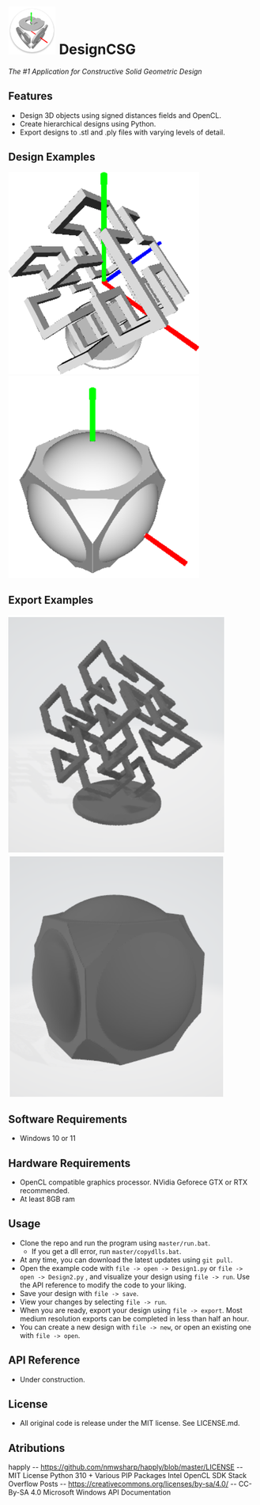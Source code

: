 # ![](FilesForREADME/iconLarge.png) **DesignCSG**

*The #1 Application for Constructive Solid Geometric Design*

## Features
* Design 3D objects using signed distances fields and OpenCL.
* Create hierarchical designs using Python.
* Export designs to .stl and .ply files with varying levels of detail.

## Design Examples

![](FilesForREADME/Hilbert_cropped_padded.png) ![](FilesForREADME/Design1_cropped_padded.png)

## Export Examples

![](FilesForREADME/Hilbert_export_cropped.png) ![](FilesForREADME/Design1_export_cropped.png)

## Software Requirements
* Windows 10 or 11
  
## Hardware Requirements
* OpenCL compatible graphics processor. NVidia Geforece GTX or RTX recommended. 
* At least 8GB ram
  
## Usage
* Clone the repo and run the program using `master/run.bat`.
  * If you get a dll error, run `master/copydlls.bat`.
* At any time, you can download the latest updates using `git pull`.
* Open the example code with `file -> open -> Design1.py` or `file -> open -> Design2.py` , and visualize your design using `file -> run`. Use the API reference to modify the code to your liking.
* Save your design with `file -> save`.
* View your changes by selecting `file -> run`.
* When you are ready, export your design using `file -> export`. Most medium resolution exports can be completed in less than half an hour.
* You can create a new design with `file -> new`, or open an existing one with `file -> open`.
  
## API Reference
* Under construction.
  
## License
* All original code is release under the MIT license. See LICENSE.md.
  
## Atributions
happly -- https://github.com/nmwsharp/happly/blob/master/LICENSE -- MIT License
Python 310 + Various PIP Packages
Intel OpenCL SDK
Stack Overflow Posts -- https://creativecommons.org/licenses/by-sa/4.0/ -- CC-By-SA 4.0
Microsoft Windows API Documentation

